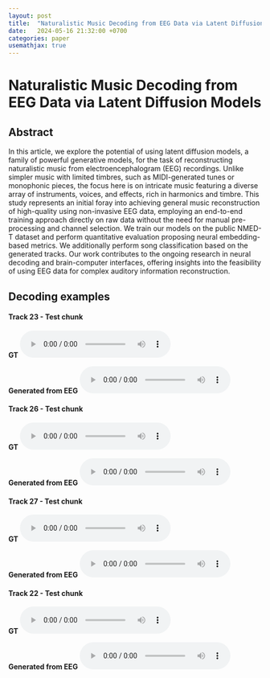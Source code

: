 ```yaml
---
layout: post
title:  "Naturalistic Music Decoding from EEG Data via Latent Diffusion Models"
date:   2024-05-16 21:32:00 +0700
categories: paper
usemathjax: true
---
```



# Naturalistic Music Decoding from EEG Data via Latent Diffusion Models

## Abstract

In this article, we explore the potential of using latent diffusion models, a family of powerful generative models, for the task of reconstructing naturalistic music from electroencephalogram (EEG) recordings. Unlike simpler music with limited timbres, such as MIDI-generated tunes or monophonic pieces, the focus here is on intricate music featuring a diverse array of instruments, voices, and effects, rich in harmonics and timbre. This study represents an initial foray into achieving general music reconstruction of high-quality using non-invasive EEG data, employing an end-to-end training approach directly on raw data without the need for manual pre-processing and channel selection. We train our models on the public NMED-T dataset and perform quantitative evaluation proposing neural embedding-based metrics. We additionally perform song classification based on the generated tracks. Our work contributes to the ongoing research in neural decoding and brain-computer interfaces, offering insights into the feasibility of using EEG data for complex auditory information reconstruction.

## Decoding examples


#### Track 23 - Test chunk

**GT** <audio src="/assets/audio/brainwave/1/gt.wav" controls>
Your browser does not support the audio element.
</audio> 

**Generated from EEG** <audio src="/assets/audio/brainwave/1/gen.wav" controls>
Your browser does not support the audio element.
</audio> 

#### Track 26 - Test chunk

**GT** <audio src="/assets/audio/brainwave/25/gt.wav" controls>
Your browser does not support the audio element.
</audio> 

**Generated from EEG** <audio src="/assets/audio/brainwave/25/gen.wav" controls>
Your browser does not support the audio element.
</audio> 

#### Track 27 - Test chunk

**GT** <audio src="/assets/audio/brainwave/32/gt.wav" controls>
Your browser does not support the audio element.
</audio> 

**Generated from EEG** <audio src="/assets/audio/brainwave/32/gen.wav" controls>
Your browser does not support the audio element.
</audio>

#### Track 22 - Test chunk


**GT** <audio src="/assets/audio/brainwave/61/gt.wav" controls>
Your browser does not support the audio element.
</audio> 

**Generated from EEG** <audio src="/assets/audio/brainwave/61/gen.wav" controls>
Your browser does not support the audio element.
</audio>


